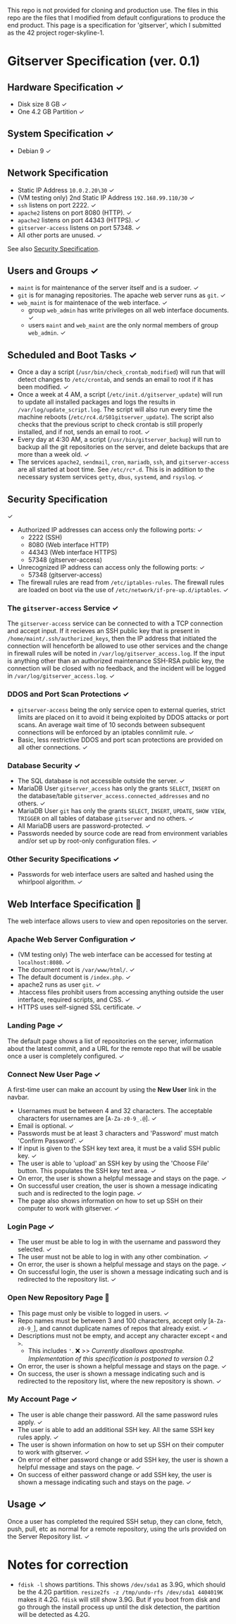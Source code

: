 This repo is not provided for cloning and production use. The files in this repo are the files that I modified from default configurations to produce the end product. This page is a specification for 'gitserver', which I submitted as the 42 project roger-skyline-1.

# Gitserver Specification (ver. 0.1)
## Hardware Specification &#x2713;
 - Disk size 8 GB &#x2713;
 - One 4.2 GB Partition &#x2713;

## System Specification &#x2713;
 - Debian 9 &#x2713;

## Network Specification
 - Static IP Address `10.0.2.20\30`  &#x2713;
 - (VM testing only) 2nd Static IP Address `192.168.99.110/30` &#x2713;
 - `ssh` listens on port 2222. &#x2713;
 - `apache2` listens on port 8080 (HTTP). &#x2713;
 - `apache2` listens on port 44343 (HTTPS). &#x2713;
 - `gitserver-access` listens on port 57348. &#x2713;
 - All other ports are unused. &#x2713;

See also [Security Specification](#security-specification).
## Users and Groups &#x2713;
 - `maint` is for maintenance of the server itself and is a sudoer. &#x2713;
 - `git` is for managing repositories. The apache web server runs as `git`. &#x2713;
 - `web_maint` is for maintenace of the web interface.  &#x2713;
   - group `web_admin` has write privileges on all web interface documents.  &#x2713;
   - users `maint` and `web_maint` are the only normal members of group `web_admin`.  &#x2713;
## Scheduled and Boot Tasks &#x2713;

 - Once a day a script (`/usr/bin/check_crontab_modified`) will run that will detect changes to `/etc/crontab`, and sends an email to root if it has been modified. &#x2713;
 - Once a week at 4 AM, a script (`/etc/init.d/gitserver_update`) will run to update all installed packages and logs the results in `/var/log/update_script.log`. The script will also run every time the machine reboots (`/etc/rc4.d/S01gitserver_update`). The script also checks that the previous script to check crontab is still properly installed, and if not, sends an email to root. &#x2713;
- Every day at 4:30 AM, a script (`/usr/bin/gitserver_backup`) will run to backup all the git repositories on the server, and delete backups that are more than a week old. &#x2713;
- The services `apache2`, `sendmail`, `cron`, `mariadb`, `ssh`, and `gitserver-access` are all started at boot time. See `/etc/rc*.d`. This is in addition to the necessary system services `getty`, `dbus`, `systemd`, and `rsyslog`. &#x2713;

## Security Specification
&#x2713;

- Authorized IP addresses can access only the following ports: &#x2713;
  - 2222 (SSH)
  - 8080 (Web interface HTTP)
  - 44343 (Web interface HTTPS)
  - 57348 (gitserver-access)
- Unrecognized IP address can access only the following ports: &#x2713;
  - 57348 (gitserver-access)
- The firewall rules are read from `/etc/iptables-rules`. The firewall rules are loaded on boot via the use of `/etc/network/if-pre-up.d/iptables`. &#x2713;

### The `gitserver-access` Service &#x2713;
The `gitserver-access` service can be connected to with a TCP connection and accept input. If it recieves an SSH public key that is present in `/home/maint/.ssh/authorized_keys`, then the IP address that initiated the connection will henceforth be allowed to use other services and the change in firewall rules will be noted in `/var/log/gitserver_access.log`. If the input is anything other than an authorized maintenance SSH-RSA public key, the connection will be closed with no feedback, and the incident will be logged in `/var/log/gitserver_access.log`. &#x2713;

### DDOS and Port Scan Protections &#x2713;
- `gitserver-access` being the only service open to external queries, strict limits are placed on it to avoid it being exploited by DDOS attacks or port scans. An average wait time of 10 seconds between subsequent connections will be enforced by an iptables connlimit rule. &#x2713;
- Basic, less restrictive DDOS and port scan protections are provided on all other connections. &#x2713;

### Database Security  &#x2713;
 - The SQL database is not accessible outside the server. &#x2713;
 - MariaDB User `gitserver_access` has only the grants `SELECT`, `INSERT` on the database/table `gitserver_access.connected_addresses` and no others. &#x2713;
 - MariaDB User `git` has only the grants `SELECT`, `INSERT`, `UPDATE`, `SHOW VIEW`, `TRIGGER` on all tables of database `gitserver` and no others. &#x2713;
 - All MariaDB users are password-protected. &#x2713;
 - Passwords needed by source code are read from environment variables and/or set up by root-only configuration files.  &#x2713;

### Other Security Specifications &#x2713;
 - Passwords for web interface users are salted and hashed using the whirlpool algorithm. &#x2713;

## Web Interface Specification &#x1F538;
The web interface allows users to view and open repositories on the server.

### Apache Web Server Configuration &#x2713;
 - (VM testing only) The web interface can be accessed for testing at `localhost:8080`. &#x2713;
 - The document root is `/var/www/html/`. &#x2713;
 - The default document is `/index.php`. &#x2713;
 - apache2 runs as user `git`. &#x2713;
 - .htaccess files prohibit users from accessing anything outside the user interface, required scripts, and CSS.  &#x2713;
 - HTTPS uses self-signed SSL certificate.  &#x2713;

### Landing Page &#x2713;
The default page shows a list of repositories on the server, information about the latest commit, and a URL for the remote repo that will be usable once a user is completely configured. &#x2713;

### Connect New User Page &#x2713;
A first-time user can make an account by using the **New User** link in the navbar.
   - Usernames must be between 4 and 32 characters. The acceptable characters for usernames are [`A-Za-z0-9_.@`]. &#x2713;
   - Email is optional. &#x2713;
   - Passwords must be at least 3 characters and 'Password' must match 'Confirm Password'. &#x2713;
   - If input is given to the SSH key text area, it must be a valid SSH public key. &#x2713;
   - The user is able to 'upload' an SSH key by using the 'Choose File' button. This populates the SSH key text area. &#x2713;
   - On error, the user is shown a helpful message and stays on the page. &#x2713;
   - On successful user creation, the user is shown a message indicating such and is redirected to the login page. &#x2713;
   - The page also shows information on how to set up SSH on their computer to work with gitserver. &#x2713;
 
 ### Login Page &#x2713;
  - The user must be able to log in with the username and password they selected.  &#x2713;
  - The user must not be able to log in with any other combination. &#x2713;
  - On error, the user is shown a helpful message and stays on the page. &#x2713;
  - On successful login, the user is shown a message indicating such and is redirected to the repository list. &#x2713;

### Open New Repository Page &#x1F538;
 - This page must only be visible to logged in users. &#x2713;
 - Repo names must be between 3 and 100 characters, accept only [`A-Za-z0-9_`], and cannot duplicate names of repos that already exist. &#x2713;
 - Descriptions must not be empty, and accept any character except `<` and `>`.
   - This includes `'`. &#x274C; >> *Currently disallows apostrophe. Implementation of this specification is postponed to version 0.2*
 - On error, the user is shown a helpful message and stays on the page.  &#x2713;
 - On success, the user is shown a message indicating such and is redirected to the repository list, where the new repository is shown. &#x2713;

### My Account Page &#x2713;
 - The user is able change their password. All the same password rules apply. &#x2713;
 - The user is able to add an additional SSH key. All the same SSH key rules apply. &#x2713;
 - The user is shown information on how to set up SSH on their computer to work with gitserver. &#x2713;
 - On error of either password change or add SSH key, the user is shown a helpful message and stays on the page. &#x2713;
 - On success of either password change or add SSH key, the user is shown a message indicating such and stays on the page. &#x2713;

## Usage &#x2713;

Once a user has completed the required SSH setup, they can clone, fetch, push, pull, etc as normal for a remote repository, using the urls provided on the Server Repository list. &#x2713;

# Notes for correction

 - `fdisk -l` shows partitions. This shows `/dev/sda1` as 3.9G, which should be the 4.2G partition. `resize2fs -z /tmp/undo-rfs /dev/sda1 4404019K` makes it 4.2G. `fdisk` will still show 3.9G. But if you boot from disk and go through the install process up until the disk detection, the partition will be detected as 4.2G.


